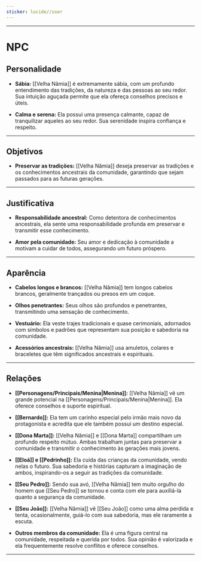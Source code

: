 ```yaml
---
sticker: lucide//user
---
```

---
# NPC

## Personalidade

- **Sábia:** [[Velha Nâmia]] é extremamente sábia, com um profundo entendimento das tradições, da natureza e das pessoas ao seu redor. Sua intuição aguçada permite que ela ofereça conselhos precisos e úteis.

- **Calma e serena:** Ela possui uma presença calmante, capaz de tranquilizar aqueles ao seu redor. Sua serenidade inspira confiança e respeito.

---
## Objetivos

- **Preservar as tradições:** [[Velha Nâmia]] deseja preservar as tradições e os conhecimentos ancestrais da comunidade, garantindo que sejam passados para as futuras gerações.

---
## Justificativa

- **Responsabilidade ancestral:** Como detentora de conhecimentos ancestrais, ela sente uma responsabilidade profunda em preservar e transmitir esse conhecimento.

- **Amor pela comunidade:** Seu amor e dedicação à comunidade a motivam a cuidar de todos, assegurando um futuro próspero.

---
## Aparência 

- **Cabelos longos e brancos:** [[Velha Nâmia]] tem longos cabelos brancos, geralmente trançados ou presos em um coque.

- **Olhos penetrantes:** Seus olhos são profundos e penetrantes, transmitindo uma sensação de conhecimento.

- **Vestuário:** Ela veste trajes tradicionais e quase cerimoniais, adornados com símbolos e padrões que representam sua posição e sabedoria na comunidade.

- **Acessórios ancestrais:** [[Velha Nâmia]] usa amuletos, colares e braceletes que têm significados ancestrais e espirituais.

---
## Relações

- **[[Personagens/Principais/Menina|Menina]]:** [[Velha Nâmia]] vê um grande potencial na [[Personagens/Principais/Menina|Menina]]. Ela oferece conselhos e suporte espiritual.

- **[[Bernardo]]:** Ela tem um carinho especial pelo irmão mais novo da protagonista e acredita que ele também possui um destino especial.

- **[[Dona Marta]]:** [[Velha Nâmia]] e [[Dona Marta]] compartilham um profundo respeito mútuo. Ambas trabalham juntas para preservar a comunidade e transmitir o conhecimento às gerações mais jovens.

- **[[Eloá]] e [[Pedrinho]]:** Ela cuida das crianças da comunidade, vendo nelas o futuro. Sua sabedoria e histórias capturam a imaginação de ambos, inspirando-os a seguir as tradições da comunidade.

- **[[Seu Pedro]]:** Sendo sua avó, [[Velha Nâmia]] tem muito orgulho do homem que [[Seu Pedro]] se tornou e conta com ele para auxiliá-la quanto a segurança da comunidade.

- **[[Seu João]]:** [[Velha Nâmia]] vê [[Seu João]] como uma alma perdida e tenta, ocasionalmente, guiá-lo com sua sabedoria, mas ele raramente a escuta.

- **Outros membros da comunidade:** Ela é uma figura central na comunidade, respeitada e querida por todos. Sua opinião é valorizada e ela frequentemente resolve conflitos e oferece conselhos.

---

